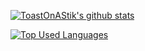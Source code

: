 [![ToastOnAStik's github stats](https://github-readme-stats.vercel.app/api?username=ToastOnAStik&show_icons=true&include_all_commits=true&theme=material-palenight)](https://github.com/ToastOnAStik/github-readme-stats)

[![Top Used Languages](https://github-readme-stats.vercel.app/api/top-langs/?username=ToastOnAStik&layout=compact&theme=material-palenight)](https://github.com/ToastOnAStik/github-readme-stats)
